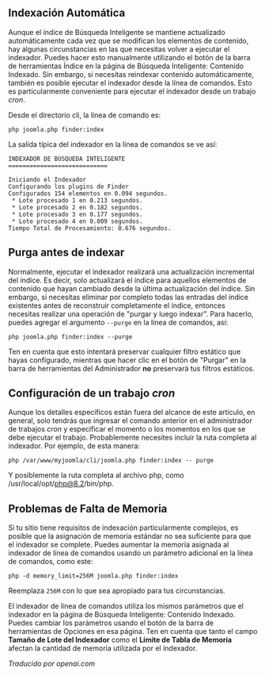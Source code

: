 <!-- Filename: Setting_up_automatic_Smart_Search_indexing / Display title: Indexación de Búsqueda Inteligente  -->

## Indexación Automática

Aunque el índice de Búsqueda Inteligente se mantiene actualizado automáticamente cada vez que se modifican los elementos de contenido, hay algunas circunstancias en las que necesitas volver a ejecutar el indexador. Puedes hacer esto manualmente utilizando el botón de la barra de herramientas Índice en la página de Búsqueda Inteligente: Contenido Indexado. Sin embargo, si necesitas reindexar contenido automáticamente, también es posible ejecutar el indexador desde la línea de comandos. Esto es particularmente conveniente para ejecutar el indexador desde un trabajo *cron*.

Desde el directorio cli, la línea de comando es:

```
php joomla.php finder:index
```

La salida típica del indexador en la línea de comandos se ve así:

    INDEXADOR DE BÚSQUEDA INTELIGENTE
    ============================

    Iniciando el Indexador
    Configurando los plugins de Finder
    Configurados 154 elementos en 0.094 segundos.
     * Lote procesado 1 en 0.213 segundos.
     * Lote procesado 2 en 0.182 segundos.
     * Lote procesado 3 en 0.177 segundos.
     * Lote procesado 4 en 0.009 segundos.
    Tiempo Total de Procesamiento: 0.676 segundos.

## Purga antes de indexar

Normalmente, ejecutar el indexador realizará una actualización incremental del índice. Es decir, solo actualizará el índice para aquellos elementos de contenido que hayan cambiado desde la última actualización del índice. Sin embargo, si necesitas eliminar por completo todas las entradas del índice existentes antes de reconstruir completamente el índice, entonces necesitas realizar una operación de "purgar y luego indexar". Para hacerlo, puedes agregar el argumento `--purge` en la línea de comandos, así:

    php joomla.php finder:index --purge

Ten en cuenta que esto intentará preservar cualquier filtro estático que hayas configurado, mientras que hacer clic en el botón de "Purgar" en la barra de herramientas del Administrador **no** preservará tus filtros estáticos.

## Configuración de un trabajo *cron*

Aunque los detalles específicos están fuera del alcance de este artículo, en general, solo tendrás que ingresar el comando anterior en el administrador de trabajos *cron* y especificar el momento o los momentos en los que se debe ejecutar el trabajo. Probablemente necesites incluir la ruta completa al indexador. Por ejemplo, de esta manera:

    php /var/www/myjoomla/cli/joomla.php finder:index -- purge

Y posiblemente la ruta completa al archivo php, como /usr/local/opt/php@8.2/bin/php.

## Problemas de Falta de Memoria

Si tu sitio tiene requisitos de indexación particularmente complejos, es posible que la asignación de memoria estándar no sea suficiente para que el indexador se complete. Puedes aumentar la memoria asignada al indexador de línea de comandos usando un parámetro adicional en la línea de comandos, como este:

    php -d memory_limit=256M joomla.php finder:index

Reemplaza `256M` con lo que sea apropiado para tus circunstancias.

El indexador de línea de comandos utiliza los mismos parámetros que el indexador en la página de Búsqueda Inteligente: Contenido Indexado. Puedes cambiar los parámetros usando el botón de la barra de herramientas de Opciones en esa página. Ten en cuenta que tanto el campo **Tamaño de Lote del Indexador** como el **Límite de Tabla de Memoria** afectan la cantidad de memoria utilizada por el indexador.

*Traducido por openai.com*

